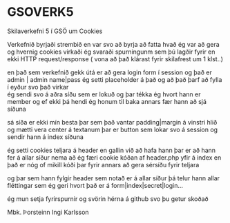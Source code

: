 # GSOVERK5
Skilaverkefni 5 í GSÖ um Cookies

Verkefnið byrjaði strembið en var svo að byrja að fatta hvað ég var að gera og hvernig cookies virkaði
ég svaraði spurningunm sem þú lagðir fyrir en ekki HTTP	request/response ( vona að það klárast fyrir skilafrest um 1 klst..)

en það sem verkefnið gekk útá er að gera login form í session og það er admin | admin        name|pass
ég setti placeholder á það og að það þarf að fylla í eyður svo það virkar  
ég sendi svo á aðra síðu sem er lokuð og þar tékka ég hvort hann er member og ef ekki þá hendi ég honum til baka 
annars fær hann að sjá síðuna 

sá síða er ekki mín besta þar sem það vantar padding|margin á vinstri hlið og mætti vera center á textanum
þar er button sem lokar svo á session og sendir hann á index síðuna

ég setti cookies teljara á header en gallin við að hafa hann þar er að hann fer á allar síður nema að ég færi cookie kóðan af header.php yfir á index en það er nóg of mikill kóði þar fyrir annars að gera sérsíðu fyrir teljara

og þar sem hann fylgir header sem notað er á allar síður þá telur hann allar fléttingar sem ég geri hvort það er á form|index|secret|login...

ég mun setja fyrirspurnir og svörin hérna á github svo þu getur skoðað

Mbk. Þorsteinn Ingi Karlsson
